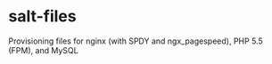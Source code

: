 salt-files
==========

Provisioning files for nginx (with SPDY and ngx_pagespeed), PHP 5.5 (FPM), and MySQL
